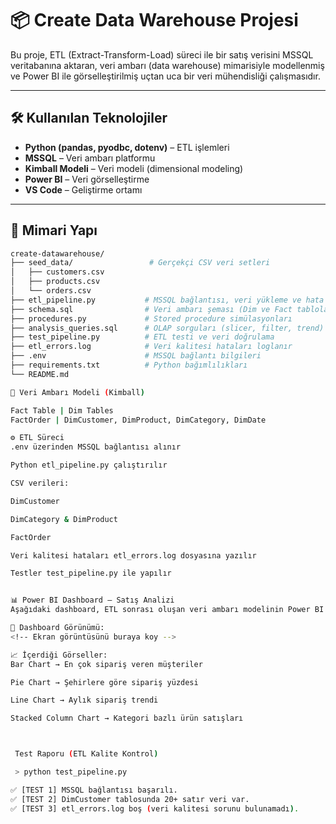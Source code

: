 # 📦 Create Data Warehouse Projesi

Bu proje, ETL (Extract-Transform-Load) süreci ile bir satış verisini MSSQL veritabanına aktaran, veri ambarı (data warehouse) mimarisiyle modellenmiş ve Power BI ile görselleştirilmiş uçtan uca bir veri mühendisliği çalışmasıdır.

---

## 🛠️ Kullanılan Teknolojiler

- **Python (pandas, pyodbc, dotenv)** – ETL işlemleri
- **MSSQL** – Veri ambarı platformu
- **Kimball Modeli** – Veri modeli (dimensional modeling)
- **Power BI** – Veri görselleştirme
- **VS Code** – Geliştirme ortamı

---

## 🧱 Mimari Yapı

```bash
create-datawarehouse/
├── seed_data/                 # Gerçekçi CSV veri setleri
│   ├── customers.csv
│   ├── products.csv
│   └── orders.csv
├── etl_pipeline.py           # MSSQL bağlantısı, veri yükleme ve hata loglama
├── schema.sql                # Veri ambarı şeması (Dim ve Fact tablolar)
├── procedures.py             # Stored procedure simülasyonları
├── analysis_queries.sql      # OLAP sorguları (slicer, filter, trend)
├── test_pipeline.py          # ETL testi ve veri doğrulama
├── etl_errors.log            # Veri kalitesi hataları loglanır
├── .env                      # MSSQL bağlantı bilgileri
├── requirements.txt          # Python bağımlılıkları
└── README.md

🧮 Veri Ambarı Modeli (Kimball)

Fact Table | Dim Tables
FactOrder | DimCustomer, DimProduct, DimCategory, DimDate

⚙️ ETL Süreci
.env üzerinden MSSQL bağlantısı alınır

Python etl_pipeline.py çalıştırılır

CSV verileri:

DimCustomer

DimCategory & DimProduct

FactOrder

Veri kalitesi hataları etl_errors.log dosyasına yazılır

Testler test_pipeline.py ile yapılır


📊 Power BI Dashboard – Satış Analizi
Aşağıdaki dashboard, ETL sonrası oluşan veri ambarı modelinin Power BI ile görselleştirilmiş halidir.

📸 Dashboard Görünümü:
<!-- Ekran görüntüsünü buraya koy -->

📈 İçerdiği Görseller:
Bar Chart → En çok sipariş veren müşteriler

Pie Chart → Şehirlere göre sipariş yüzdesi

Line Chart → Aylık sipariş trendi

Stacked Column Chart → Kategori bazlı ürün satışları



 Test Raporu (ETL Kalite Kontrol)

 > python test_pipeline.py

✅ [TEST 1] MSSQL bağlantısı başarılı.
✅ [TEST 2] DimCustomer tablosunda 20+ satır veri var.
✅ [TEST 3] etl_errors.log boş (veri kalitesi sorunu bulunamadı).
